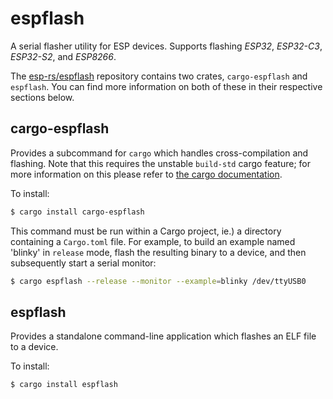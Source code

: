 # espflash

A serial flasher utility for ESP devices. Supports flashing _ESP32_, _ESP32-C3_, _ESP32-S2_, and _ESP8266_.

The [esp-rs/espflash] repository contains two crates, `cargo-espflash` and `espflash`. You can find more information on both of these in their respective sections below.

[esp-rs/espflash]: https://github.com/esp-rs/espflash

## cargo-espflash

Provides a subcommand for `cargo` which handles cross-compilation and flashing. Note that this requires the unstable `build-std` cargo feature; for more information on this please refer to [the cargo documentation].

To install:

```bash
$ cargo install cargo-espflash
```

This command must be run within a Cargo project, ie.) a directory containing a `Cargo.toml` file. For example, to build an example named 'blinky' in `release` mode, flash the resulting binary to a device, and then subsequently start a serial monitor:

```bash
$ cargo espflash --release --monitor --example=blinky /dev/ttyUSB0
```

[the cargo documentation]: https://doc.rust-lang.org/cargo/reference/unstable.html#build-std

## espflash

Provides a standalone command-line application which flashes an ELF file to a device.

To install:

```bash
$ cargo install espflash
```
